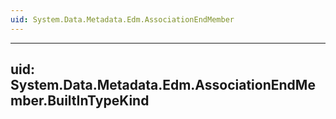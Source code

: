 ```yaml
---
uid: System.Data.Metadata.Edm.AssociationEndMember
---
```


---
uid: System.Data.Metadata.Edm.AssociationEndMember.BuiltInTypeKind
---
